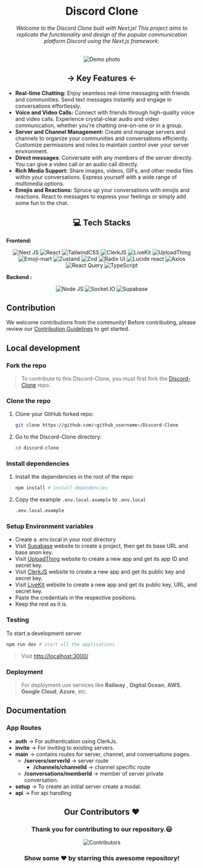 <h1 align = "center"> Discord Clone </h1>

<div align="center">
<i> Welcome to the Discord Clone built with Next.js! This project aims to replicate the functionality and design of the popular communication platform Discord using the Next.js framework. </i>

<br>
<br>

![Demo photo](https://utfs.io/f/ff27ddb0-dadb-426a-b064-72d8dd3b85df-w4d8p.png)

</div>

<h2 align="center"> -> Key Features <- </h1>

- **Real-time Chatting:** Enjoy seamless real-time messaging with friends and communities. Send text messages instantly and engage in conversations effortlessly.
- **Voice and Video Calls:** Connect with friends through high-quality voice and video calls. Experience crystal-clear audio and video communication, whether you're chatting one-on-one or in a group.
- **Server and Channel Management:** Create and manage servers and channels to organize your communities and conversations efficiently. Customize permissions and roles to maintain control over your server environment.
- **Direct messages**: Conversate with any members of the server directly. You can give a video call or an audio call directly.
- **Rich Media Support:** Share images, videos, GIFs, and other media files within your conversations. Express yourself with a wide range of multimedia options.
- **Emojis and Reactions:** Spruce up your conversations with emojis and reactions. React to messages to express your feelings or simply add some fun to the chat.

<h2 align="center"> 💻 Tech Stacks </h2>

**Frontend:**

<div align="center">

![Next JS](https://img.shields.io/badge/Next-black?style=for-the-badge&logo=next.js&logoColor=white)
![React](https://img.shields.io/badge/react-%2320232a.svg?style=for-the-badge&logo=react&logoColor=%2361DAFB)
![TailwindCSS](https://img.shields.io/badge/tailwindcss-%2338B2AC.svg?style=for-the-badge&logo=tailwind-css&logoColor=white) 
![ClerkJS](https://img.shields.io/badge/ClerkJS-438BF8?style=for-the-badge&logo=clerk&logoColor=white)
![LiveKit](https://img.shields.io/badge/LiveKit-FF4088?style=for-the-badge&logo=livekit&logoColor=white)
![UploadThing](https://img.shields.io/badge/UploadThing-0088FF?style=for-the-badge&logo=uploadthing&logoColor=white)
![Emoji-mart](https://img.shields.io/badge/Emoji--mart-9B98FF?style=for-the-badge&logo=npm&logoColor=white)
![Zustand](https://img.shields.io/badge/Zustand-FFB700?style=for-the-badge&logo=npm&logoColor=white)
![Zod](https://img.shields.io/badge/Zod-9B32FF?style=for-the-badge&logo=npm&logoColor=white)
![Radix UI](https://img.shields.io/badge/radix%20ui-161618.svg?style=for-the-badge&logo=radix-ui&logoColor=white)
![Lucide react](https://img.shields.io/badge/Lucide%20react-00D1B2?style=for-the-badge&logoColor=white)
![Axios](https://img.shields.io/badge/Axios-0088FF?style=for-the-badge&logo=axios&logoColor=white)
![React Query](https://img.shields.io/badge/-React%20Query-FF4154?style=for-the-badge&logo=react%20query&logoColor=white)
![TypeScript](https://img.shields.io/badge/typescript-%23007ACC.svg?style=for-the-badge&logo=typescript&logoColor=white)

</div>

**Backend :**

<div align="center">

![Node JS](https://img.shields.io/badge/Node.js-43853D?style=for-the-badge&logo=node.js&logoColor=white)
![Socket.IO](https://img.shields.io/badge/Socket.IO-010101?style=for-the-badge&logo=socket.io&logoColor=white)
![Supabase](https://img.shields.io/badge/Supabase-3954E1?style=for-the-badge&logo=supabase&logoColor=white)

</div>

## Contribution

We welcome contributions from the community! Before contributing, please review our [Contribution Guidelines](./Contributing.md) to get started.

## Local development

### Fork the repo

>To contribute to this Discord-Clone, you must first fork the [Discord-Clone](https://github.com/Yeasir0032/Discord-Clone) repo.

### Clone the repo

1. Clone your GitHub forked repo:

   ```sh
   git clone https://github.com/<github_username>/Discord-Clone
   ```

2. Go to the Discord-Clone directory:
   ```sh
   cd discord-clone
   ```

### Install dependencies

1. Install the dependencies in the root of the repo:

   ```sh
   npm install # install dependencies
   ```

2. Copy the example `.env.local.example` to `.env.local`

   ```sh
   .env.local.example
   ```

### Setup Environment variables

- Create a .env.local in your root directory
- Visit [Supabase](https://supabase.com/dashboard/) website to create a project, then get its base URL and base anon key.
- Visit [UploadThing](https://uploadthing.com/dashboard) website to create a new app and get its app ID and secret key.
- Visit [ClerkJS](https://clerk.com/docs/references/javascript/overview) website to create a new app and get its public key and secret key.
- Visit [LiveKit](https://livekit.io/) website to create a new app and get its public key, URL, and secret key.
- Paste the credentials in the respective positions.
- Keep the rest as it is.

### Testing

To start a development server

```sh
npm run dev # start all the applications
```

>Visit [http://localhost:3000/](http://localhost:3000/)

### Deployment

>For deployment use services like **Railway** , **Digital Ocean**, **AWS**, **Google Cloud**, **Azure**, etc.

## Documentation

### App Routes

- **auth** -> For authentication using ClerkJs.
- **invite** -> For inviting to existing servers.
- **main** -> contains routes for server, channel, and conversations pages.
  - **/servers/serverId** -> server route
    - **/channels/channelId** -> channel specific route
  - **/conversations/memberId** -> member of server private conversation.
- **setup** -> To create an initial server create a modal.
- **api** -> For api handling

<div>
 
<h2 align = "center">Our Contributors ❤️</h2>
<div align = "center">
 <h3>Thank you for contributing to our repository.😃</h3>

![Contributors](https://contrib.rocks/image?repo=Yeasir0032/Discord-Clone)

### Show some ❤️ by starring this awesome repository!

</div>

